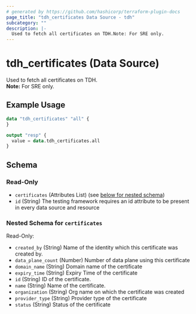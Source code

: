 ```yaml
---
# generated by https://github.com/hashicorp/terraform-plugin-docs
page_title: "tdh_certificates Data Source - tdh"
subcategory: ""
description: |-
  Used to fetch all certificates on TDH.Note: For SRE only.
---
```


# tdh_certificates (Data Source)

Used to fetch all certificates on TDH.<br>**Note:** For SRE only.

## Example Usage

```terraform
data "tdh_certificates" "all" {
}

output "resp" {
  value = data.tdh_certificates.all
}
```

<!-- schema generated by tfplugindocs -->
## Schema

### Read-Only

- `certificates` (Attributes List) (see [below for nested schema](#nestedatt--certificates))
- `id` (String) The testing framework requires an id attribute to be present in every data source and resource

<a id="nestedatt--certificates"></a>
### Nested Schema for `certificates`

Read-Only:

- `created_by` (String) Name of the identity which this certificate was created by.
- `data_plane_count` (Number) Number of data plane using this certificate
- `domain_name` (String) Domain name of the certificate
- `expiry_time` (String) Expiry Time of the certificate
- `id` (String) ID of the certificate.
- `name` (String) Name of the certificate.
- `organization` (String) Org name on which the certificate was created
- `provider_type` (String) Provider type of the certificate
- `status` (String) Status of the certificate



